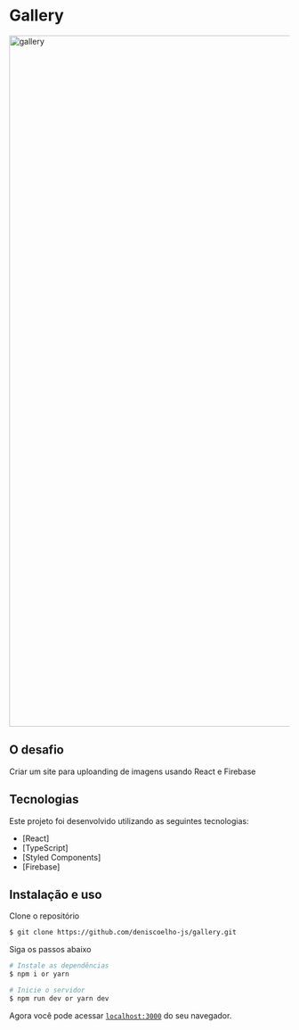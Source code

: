 # Gallery 

<img width="1240" alt="gallery" src="https://user-images.githubusercontent.com/83840866/148427260-bb4c7e19-4bc3-4d81-926a-f579209f68c4.png">

## O desafio

Criar um site para uploanding de imagens usando React e Firebase

## Tecnologias

Este projeto foi desenvolvido utilizando as seguintes tecnologias:
- [React]
- [TypeScript]
- [Styled Components]
- [Firebase]


## Instalação e uso

Clone o repositório

```bash
$ git clone https://github.com/deniscoelho-js/gallery.git

```

Siga os passos abaixo
```bash
# Instale as dependências
$ npm i or yarn

# Inicie o servidor
$ npm run dev or yarn dev
```
Agora você pode acessar [`localhost:3000`](http://localhost:3000) do seu navegador.
